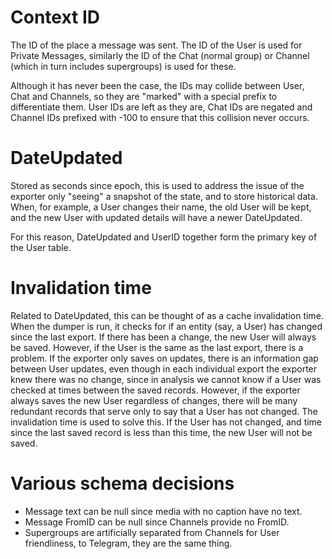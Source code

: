 Context ID
==========

The ID of the place a message was sent. The ID of the User is used for Private
Messages, similarly the ID of the Chat (normal group) or Channel (which in turn
includes supergroups) is used for these.

Although it has never been the case, the IDs may collide between User, Chat and
Channels, so they are "marked" with a special prefix to differentiate them.
User IDs are left as they are, Chat IDs are negated and Channel IDs prefixed
with -100 to ensure that this collision never occurs.


DateUpdated
===========

Stored as seconds since epoch, this is used to address the issue of the
exporter only "seeing" a snapshot of the state, and to store historical
data. When, for example, a User changes their name, the old User will be
kept, and the new User with updated details will have a newer DateUpdated.

For this reason, DateUpdated and UserID together form the primary key of
the User table.


Invalidation time
=================

Related to DateUpdated, this can be thought of as a cache invalidation time.
When the dumper is run, it checks for if an entity (say, a User) has changed
since the last export. If there has been a change, the new User will always
be saved. However, if the User is the same as the last export, there is a
problem. If the exporter only saves on updates, there is an information gap
between User updates, even though in each individual export the exporter knew
there was no change, since in analysis we cannot know if a User was checked
at times between the saved records. However, if the exporter always saves the
new User regardless of changes, there will be many redundant records that
serve only to say that a User has not changed. The invalidation time is used
to solve this. If the User has not changed, and time since the last saved
record is less than this time, the new User will not be saved.


Various schema decisions
========================

* Message text can be null since media with no caption have no text.
* Message FromID can be null since Channels provide no FromID.
* Supergroups are artificially separated from Channels for User friendliness,
  to Telegram, they are the same thing.
